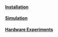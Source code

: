 

#### [Installation](./installation.md)

#### [Simulation](./simulation.md)

#### [Hardware Experiments](./hardware.md)

